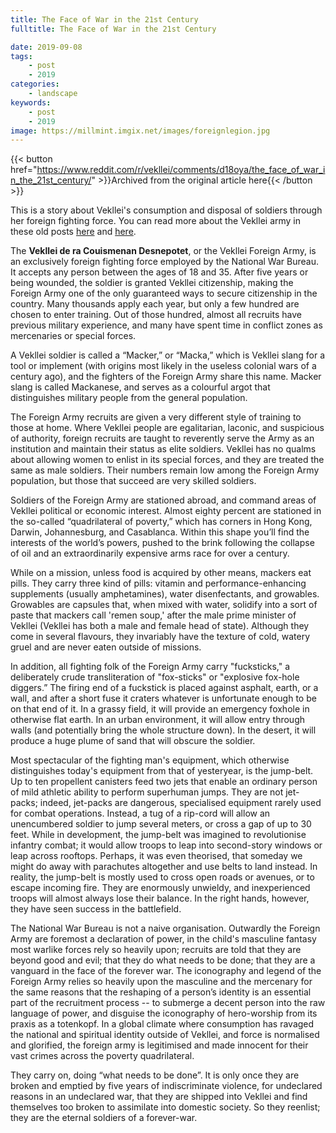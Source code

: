 ```yaml
---
title: The Face of War in the 21st Century
fulltitle: The Face of War in the 21st Century

date: 2019-09-08
tags:
    - post
    - 2019
categories:
    - landscape
keywords:
    - post
    - 2019
image: https://millmint.imgix.net/images/foreignlegion.jpg
---
```

{{< button href="https://www.reddit.com/r/vekllei/comments/d18oya/the_face_of_war_in_the_21st_century/" >}}Archived from the original article here{{< /button >}}

This is a story about Vekllei's consumption and disposal of soldiers through her foreign fighting force. You can read more about the Vekllei army in these old posts [here](https://www.reddit.com/r/worldbuilding/comments/chncjy/veklleis_elite_military_units_the_garden_corps/) and [here](https://www.reddit.com/r/worldbuilding/comments/98trlw/allweather_combat_for_the_atomic_age/).

The **Vekllei de ra Couismenan Desnepotet**, or the Vekllei Foreign Army, is an exclusively foreign fighting force employed by the National War Bureau. It accepts any person between the ages of 18 and 35. After five years or being wounded, the soldier is granted Vekllei citizenship, making the Foreign Army one of the only guaranteed ways to secure citizenship in the country. Many thousands apply each year, but only a few hundred are chosen to enter training. Out of those hundred, almost all recruits have previous military experience, and many have spent time in conflict zones as mercenaries or special forces.

A Vekllei soldier is called a “Macker,” or “Macka,” which is Vekllei slang for a tool or implement (with origins most likely in the useless colonial wars of a century ago), and the fighters of the Foreign Army share this name. Macker slang is called Mackanese, and serves as a colourful argot that distinguishes military people from the general population.

The Foreign Army recruits are given a very different style of training to those at home. Where Vekllei people are egalitarian, laconic, and suspicious of authority, foreign recruits are taught to reverently serve the Army as an institution and maintain their status as elite soldiers. Vekllei has no qualms about allowing women to enlist in its special forces, and they are treated the same as male soldiers. Their numbers remain low among the Foreign Army population, but those that succeed are very skilled soldiers.

Soldiers of the Foreign Army are stationed abroad, and command areas of Vekllei political or economic interest. Almost eighty percent are stationed in the so-called “quadrilateral of poverty,” which has corners in Hong Kong, Darwin, Johannesburg, and Casablanca. Within this shape you’ll find the interests of the world’s powers, pushed to the brink following the collapse of oil and an extraordinarily expensive arms race for over a century.

While on a mission, unless food is acquired by other means, mackers eat pills. They carry three kind of pills: vitamin and performance-enhancing supplements (usually amphetamines), water disenfectants, and growables. Growables are capsules that, when mixed with water, solidify into a sort of paste that mackers call 'remen soup,' after the male prime minister of Vekllei (Vekllei has both a male and female head of state). Although they come in several flavours, they invariably have the texture of cold, watery gruel and are never eaten outside of missions.

In addition, all fighting folk of the Foreign Army carry "fucksticks," a deliberately crude transliteration of "fox-sticks" or "explosive fox-hole diggers.” The firing end of a fuckstick is placed against asphalt, earth, or a wall, and after a short fuse it craters whatever is unfortunate enough to be on that end of it. In a grassy field, it will provide an emergency foxhole in otherwise flat earth. In an urban environment, it will allow entry through walls (and potentially bring the whole structure down). In the desert, it will produce a huge plume of sand that will obscure the soldier.

Most spectacular of the fighting man's equipment, which otherwise distinguishes today's equipment from that of yesteryear, is the jump-belt. Up to ten propellent canisters feed two jets that enable an ordinary person of mild athletic ability to perform superhuman jumps. They are not jet-packs; indeed, jet-packs are dangerous, specialised equipment rarely used for combat operations. Instead, a tug of a rip-cord will allow an unencumbered soldier to jump several meters, or cross a gap of up to 30 feet. While in development, the jump-belt was imagined to revolutionise infantry combat; it would allow troops to leap into second-story windows or leap across rooftops. Perhaps, it was even theorised, that someday we might do away with parachutes altogether and use belts to land instead. In reality, the jump-belt is mostly used to cross open roads or avenues, or to escape incoming fire. They are enormously unwieldy, and inexperienced troops will almost always lose their balance. In the right hands, however, they have seen success in the battlefield.

The National War Bureau is not a naive organisation. Outwardly the Foreign Army are foremost a declaration of power, in the child's masculine fantasy most warlike forces rely so heavily upon; recruits are told that they are beyond good and evil; that they do what needs to be done; that they are a vanguard in the face of the forever war. The iconography and legend of the Foreign Army relies so heavily upon the masculine and the mercenary for the same reasons that the reshaping of a person’s identity is an essential part of the recruitment process -- to submerge a decent person into the raw language of power, and disguise the iconography of hero-worship from its praxis as a totenkopf. In a global climate where consumption has ravaged the national and spiritual identity outside of Vekllei, and force is normalised and glorified, the foreign army is legitimised and made innocent for their vast crimes across the poverty quadrilateral.

They carry on, doing “what needs to be done”. It is only once they are broken and emptied by five years of indiscriminate violence, for undeclared reasons in an undeclared war, that they are shipped into Vekllei and find themselves too broken to assimilate into domestic society. So they reenlist; they are the eternal soldiers of a forever-war.
